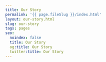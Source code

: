 ```yaml
---
title: Our Story
permalink: '{{ page.fileSlug }}/index.html'
layout: our-story.html
slug: our-story
tags: pages
seo:
  noindex: false
  title: Our Story
  og:title: Our Story
  twitter:title: Our Story
---
```



